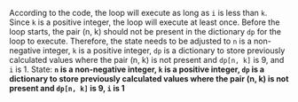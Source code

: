 According to the code, the loop will execute as long as `i` is less than `k`. Since `k` is a positive integer, the loop will execute at least once. Before the loop starts, the pair (n, k) should not be present in the dictionary `dp` for the loop to execute. Therefore, the state needs to be adjusted to `n` is a non-negative integer, `k` is a positive integer, `dp` is a dictionary to store previously calculated values where the pair (n, k) is not present and `dp[n, k]` is 9, and `i` is 1.
State: **`n` is a non-negative integer, `k` is a positive integer, `dp` is a dictionary to store previously calculated values where the pair (n, k) is not present and `dp[n, k]` is 9, `i` is 1**